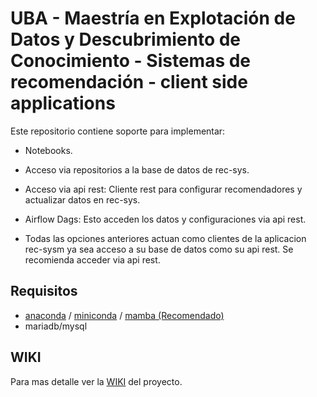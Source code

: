 # UBA - Maestría en Explotación de Datos y Descubrimiento de Conocimiento - Sistemas de recomendación - client side applications

Este repositorio contiene soporte para implementar:

* Notebooks.
* Acceso via repositorios a la base de datos de rec-sys.
* Acceso via api rest: Cliente rest para configurar recomendadores y actualizar datos en rec-sys.
* Airflow Dags: Esto acceden los datos y configuraciones via api rest.
 
* Todas las opciones anteriores actuan como clientes de la aplicacion rec-sysm ya sea acceso a su base de datos como su api rest. Se recomienda acceder via api rest.

## Requisitos

* [anaconda](https://www.anaconda.com/products/individual) / [miniconda](https://docs.conda.io/en/latest/miniconda.html) / [mamba (Recomendado)](https://github.com/mamba-org/mamba)
* mariadb/mysql

## WIKI

Para mas detalle ver la [WIKI](https://github.com/magistery-tps/rec-sys/wiki) del proyecto.

